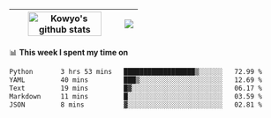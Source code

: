 | <a href="https://github.com/anuraghazra/github-readme-stats"><img width="85%" src="https://github-readme-stats.vercel.app/api?username=kowyo&show_icons=true&hide_border=true&theme=transparent" alt="Kowyo's github stats" /></a> | <a href="https://github.com/anuraghazra/github-readme-stats"><img align="center" src="https://github-readme-stats.vercel.app/api/top-langs/?username=kowyo&exclude_repo=Engineering-Competition-Robot,mobile-robot&hide=c,assembly,shaderlab,hlsl,mathematica,cmake&layout=compact&hide_border=true&theme=transparent" /></a> |
| ------------- | ------------- |

📊 **This week I spent my time on**
<!--START_SECTION:waka-->

```txt
Python       3 hrs 53 mins   ██████████████████▒░░░░░░   72.99 %
YAML         40 mins         ███▒░░░░░░░░░░░░░░░░░░░░░   12.69 %
Text         19 mins         █▓░░░░░░░░░░░░░░░░░░░░░░░   06.17 %
Markdown     11 mins         █░░░░░░░░░░░░░░░░░░░░░░░░   03.59 %
JSON         8 mins          ▓░░░░░░░░░░░░░░░░░░░░░░░░   02.81 %
```

<!--END_SECTION:waka-->
